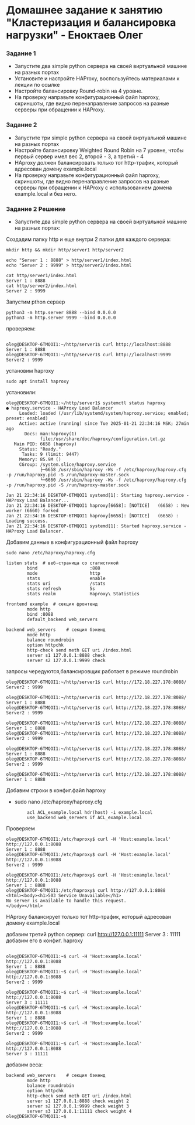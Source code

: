# Домашнее задание к занятию "Кластеризация и балансировка нагрузки" - Еноктаев Олег



### Задание 1



- Запустите два simple python сервера на своей виртуальной машине на разных портах
- Установите и настройте HAProxy, воспользуйтесь материалами к лекции по ссылке
- Настройте балансировку Round-robin на 4 уровне.
- На проверку направьте конфигурационный файл haproxy, скриншоты, где видно перенаправление запросов на разные серверы при обращении к HAProxy.

### Задание 2

- Запустите три simple python сервера на своей виртуальной машине на разных портах
- Настройте балансировку Weighted Round Robin на 7 уровне, чтобы первый сервер имел вес 2, второй - 3, а третий - 4
- HAproxy должен балансировать только тот http-трафик, который адресован домену example.local
- На проверку направьте конфигурационный файл haproxy, скриншоты, где видно перенаправление запросов на разные серверы при обращении к HAProxy c использованием домена example.local и без него.

### Задание 2 Решение
- Запустите два simple python сервера на своей виртуальной машине на разных портах:

Создадим папку http и еще внутри 2 папки для каждого сервера:

```
mkdir http && mkdir http/server1 http/server2
```
```
echo "Server 1 : 8888" > http/server1/index.html
echo "Server 2 : 9999" > http/server2/index.html
```
```
cat http/server1/index.html
Server 1 : 8888
cat http/server2/index.html
Server 2 : 9999
```

Запустим pthon сервер
```
python3 -m http.server 8888 --bind 0.0.0.0
python3 -m http.server 9999 --bind 0.0.0.0
```
проверяем:
```

oleg@DESKTOP-6TMQOI1:~/http/server1$ curl http://localhost:8888
Server 1 : 8888
oleg@DESKTOP-6TMQOI1:~/http/server1$ curl http://localhost:9999
Server2 : 9999
```
установим haproxy
```
sudo apt install haproxy
```
установили:
```
oleg@DESKTOP-6TMQOI1:~/http/server1$ systemctl status haproxy
● haproxy.service - HAProxy Load Balancer
     Loaded: loaded (/usr/lib/systemd/system/haproxy.service; enabled; preset: enabled)
     Active: active (running) since Tue 2025-01-21 22:34:16 MSK; 27min ago
       Docs: man:haproxy(1)
             file:/usr/share/doc/haproxy/configuration.txt.gz
   Main PID: 6658 (haproxy)
     Status: "Ready."
      Tasks: 9 (limit: 9447)
     Memory: 85.9M ()
     CGroup: /system.slice/haproxy.service
             ├─6658 /usr/sbin/haproxy -Ws -f /etc/haproxy/haproxy.cfg -p /run/haproxy.pid -S /run/haproxy-master.sock
             └─6660 /usr/sbin/haproxy -Ws -f /etc/haproxy/haproxy.cfg -p /run/haproxy.pid -S /run/haproxy-master.sock

Jan 21 22:34:16 DESKTOP-6TMQOI1 systemd[1]: Starting haproxy.service - HAProxy Load Balancer...
Jan 21 22:34:16 DESKTOP-6TMQOI1 haproxy[6658]: [NOTICE]   (6658) : New worker (6660) forked
Jan 21 22:34:16 DESKTOP-6TMQOI1 haproxy[6658]: [NOTICE]   (6658) : Loading success.
Jan 21 22:34:16 DESKTOP-6TMQOI1 systemd[1]: Started haproxy.service - HAProxy Load Balancer.
```

Добавим данные в конфигурационный файл haproxy
```
sudo nano /etc/haproxy/haproxy.cfg
```
```
listen stats  # веб-страница со статистикой
        bind                    :888
        mode                    http
        stats                   enable
        stats uri               /stats
        stats refresh           5s
        stats realm             Haproxy\ Statistics

frontend example  # секция фронтенд
        mode http
        bind :8088
        default_backend web_servers

backend web_servers    # секция бэкенд
        mode http
        balance roundrobin
        option httpchk
        http-check send meth GET uri /index.html
        server s1 127.0.0.1:8888 check
        server s2 127.0.0.1:9999 check
```
запросы чередуются,балансировщик работает в режиме roundrobin
```
oleg@DESKTOP-6TMQOI1:~/http/server1$ curl http://172.18.227.178:8088/
Server2 : 9999

oleg@DESKTOP-6TMQOI1:~/http/server1$ curl http://172.18.227.178:8088/
Server 1 : 8888
oleg@DESKTOP-6TMQOI1:~/http/server1$ curl http://172.18.227.178:8088/
Server2 : 9999

oleg@DESKTOP-6TMQOI1:~/http/server1$ curl http://172.18.227.178:8088/
Server 1 : 8888
oleg@DESKTOP-6TMQOI1:~/http/server1$ curl http://172.18.227.178:8088/
Server2 : 9999

oleg@DESKTOP-6TMQOI1:~/http/server1$ curl http://172.18.227.178:8088/
Server 1 : 8888
oleg@DESKTOP-6TMQOI1:~/http/server1$ curl http://172.18.227.178:8088/
Server2 : 9999

oleg@DESKTOP-6TMQOI1:~/http/server1$ curl http://172.18.227.178:8088/
Server 1 : 8888
```
Добавим строки в конфиг.файл haproxy
- sudo nano /etc/haproxy/haproxy.cfg
```
        acl ACL_example.local hdr(host) -i example.local
        use_backend web_servers if ACL_example.local
```

Проверяем
```
oleg@DESKTOP-6TMQOI1:/etc/haproxy$ curl -H 'Host:example.local' http://127.0.0.1:8088
Server 1 : 8888
oleg@DESKTOP-6TMQOI1:/etc/haproxy$ curl -H 'Host:example.local' http://127.0.0.1:8088
Server2 : 9999

oleg@DESKTOP-6TMQOI1:/etc/haproxy$ curl -H 'Host:example.local' http://127.0.0.1:8088
Server 1 : 8888
oleg@DESKTOP-6TMQOI1:/etc/haproxy$ curl http://127.0.0.1:8088
<html><body><h1>503 Service Unavailable</h1>
No server is available to handle this request.
</body></html>
```
HAproxy балансирует только тот http-трафик, который адресован домену example.local

добавим третий python сервер:
curl http://127.0.0.1:11111
Server 3 : 11111
добавим его в конфиг. haproxy
```

oleg@DESKTOP-6TMQOI1:~$ curl -H 'Host:example.local' http://127.0.0.1:8088
Server 1 : 8888
oleg@DESKTOP-6TMQOI1:~$ curl -H 'Host:example.local' http://127.0.0.1:8088
Server2 : 9999

oleg@DESKTOP-6TMQOI1:~$ curl -H 'Host:example.local' http://127.0.0.1:8088
Server 3 : 11111
oleg@DESKTOP-6TMQOI1:~$ curl -H 'Host:example.local' http://127.0.0.1:8088
Server 1 : 8888
oleg@DESKTOP-6TMQOI1:~$ curl -H 'Host:example.local' http://127.0.0.1:8088
Server2 : 9999

oleg@DESKTOP-6TMQOI1:~$ curl -H 'Host:example.local' http://127.0.0.1:8088
Server 3 : 11111
```

добавим веса:
```
backend web_servers    # секция бэкенд
        mode http
        balance roundrobin
        option httpchk
        http-check send meth GET uri /index.html
        server s1 127.0.0.1:8888 check weight 2
        server s2 127.0.0.1:9999 check weight 3
        server s3 127.0.0.1:11111 check weight 4
oleg@DESKTOP-6TMQOI1:~$
```
